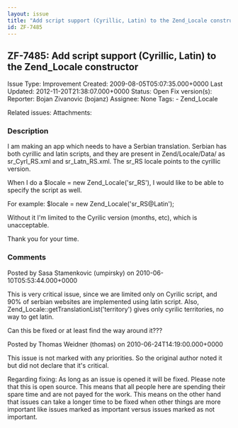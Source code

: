 ```yaml
---
layout: issue
title: "Add script support (Cyrillic, Latin) to the Zend_Locale constructor"
id: ZF-7485
---
```


ZF-7485: Add script support (Cyrillic, Latin) to the Zend\_Locale constructor
-----------------------------------------------------------------------------

 Issue Type: Improvement Created: 2009-08-05T05:07:35.000+0000 Last Updated: 2012-11-20T21:38:07.000+0000 Status: Open Fix version(s): 
 Reporter:  Bojan Zivanovic (bojanz)  Assignee:  None  Tags: - Zend\_Locale
 
 Related issues: 
 Attachments: 
### Description

I am making an app which needs to have a Serbian translation. Serbian has both cyrillic and latin scripts, and they are present in Zend/Locale/Data/ as sr\_Cyrl\_RS.xml and sr\_Latn\_RS.xml. The sr\_RS locale points to the cyrillic version.

When I do a $locale = new Zend\_Locale('sr\_RS'), I would like to be able to specify the script as well.

For example: $locale = new Zend\_Locale('sr\_RS@Latin');

Without it I'm limited to the Cyrilic version (months, etc), which is unacceptable.

Thank you for your time.

 

 

### Comments

Posted by Sasa Stamenkovic (umpirsky) on 2010-06-10T05:53:44.000+0000

This is very critical issue, since we are limited only on Cyrilic script, and 90% of serbian websites are implemented using latin script. Also, Zend\_Locale::getTranslationList('territory') gives only cyrilic territories, no way to get latin.

Can this be fixed or at least find the way around it???

 

 

Posted by Thomas Weidner (thomas) on 2010-06-24T14:19:00.000+0000

This issue is not marked with any priorities. So the original author noted it but did not declare that it's critical.

Regarding fixing: As long as an issue is opened it will be fixed. Please note that this is open source. This means that all people here are spending their spare time and are not payed for the work. This means on the other hand that issues can take a longer time to be fixed when other things are more important like issues marked as important versus issues marked as not important.

 

 